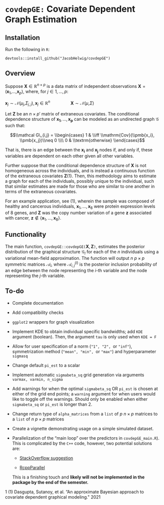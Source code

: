 # `covdepGE:` Covariate Dependent Graph Estimation

## Installation

Run the following in `R`:

`devtools::install_github("JacobHelwig/covdepGE")`

## Overview

Suppose **X** ∈ ℝ<sup>*n* × *p*</sup> is a data matrix of independent
observations **X** = (**x**<sub>1</sub>,...,**x**<sub>*p*</sub>), where,
for *j* ∈ 1, ..., *p*:

**x**<sub>*j*</sub> ∼ 𝒩(*μ*<sub>*j*</sub>,*Σ*<sub>*j*, *j*</sub>), **x**<sub>*j*</sub> ∈ ℝ<sup>*n*</sup>      **X** ∼ 𝒩(*μ*,*Σ*)

Let **Z** be an *n* × *p*′ matrix of extraneous covariates. The
conditional dependence structure of
**x**<sub>**1**</sub>, ..., **x**<sub>**p**</sub> can be modeled as an
undirected graph 𝒢 such that:

$$\\mathcal G\_{i,j} = 
\\begin{cases}
    1 & \\iff \\mathrm{Cov}(\\pmb{x_i}, \\pmb{x_j})\\neq 0 
    \\\\
    0 & \\textrm{otherwise} 
\\end{cases}$$

That is, there is an edge between the **x**<sub>**i**</sub> and
**x**<sub>**j**</sub> nodes if, and only if, these variables are
dependent on each other given all other variables.

Further suppose that the conditional dependence structure of **X** is
not homogeneous across the individuals, and is instead a continuous
function of the extraneous covariates **Z**(1). Then, this methodology
aims to estimate a graph for each of the individuals, possibly unique to
the individual, such that similar estimates are made for those who are
similar to one another in terms of the extraneous covariates.

For an example application, see (1), wherein the sample was composed of
healthy and cancerous individuals,
**x**<sub>1</sub>, ..., **x**<sub>8</sub> were protein expression levels
of 8 genes, and **Z** was the copy number variation of a gene **z**
associated with cancer,
**z** ∉ {**x**<sub>1</sub>, ..., **x**<sub>8</sub>}.

## Functionality

The main function, `covdepGE::covdepGE(`**X**, **Z**`)`, estimates the
posterior distribution of the graphical structure 𝒢<sub>*l*</sub> for
each of the *n* individuals using a variational mean-field
approximation. The function will output *n* *p* × *p* symmetric matrices
𝒜<sub>*l*</sub>, where 𝒜<sub>*i*, *j*</sub><sup>(*l*)</sup> is the
posterior inclusion probability of an edge between the node representing
the *i*-th variable and the node representing the *j*-th variable.

## To-do

-   Complete documentation

-   Add compatibility checks

-   `ggplot2` wrappers for graph visualization

-   Implement KDE to obtain individual specific bandwidths; add `KDE`
    argument (boolean). Then, the argument `tau` is only used when
    `KDE = F`

-   Allow for user specification of a norm (`"1", "2", `or `"inf"`),
    symmetrization method (`"mean", "min", `or `"max"`) and
    hyperparameter `sigmasq`

-   Change default `pi_est` to a scalar

-   Implement automatic `sigmabeta_sq` grid generation via arguments
    `varmax, varmin, n_sigma`

-   Add warnings for when the optimal `sigmabeta_sq` OR `pi_est` is
    chosen at either of the grid end points; a `warning` argument for
    when users would like to toggle off the warnings. Should only be
    enabled when either `sigmabeta_sq` or `pi_est` is longer than 2.

-   Change return type of `alpha_matrices` from a `list` of *p*
    *n* × *p* matrices to a `list` of *n* *p* × *p* matrices

-   Create a vignette demonstrating usage on a simple simulated dataset.

-   Parallelization of the “main loop” over the predictors in
    `covdepGE_main.R`). This is complicated by the `C++` code, however,
    two potential solutions are:

    -   <span style="color: blu">[StackOverflow
        suggestion](https://stackoverflow.com/questions/69789634/parallelization-of-rcpp-without-inline-creating-a-local-package?noredirect=1#comment123649680_69789634)</span>

    -   <span
        style="color: blu">[RcppParallel](https://cran.r-project.org/web/packages/RcppParallel/index.html)</span>

    This is a finishing touch and **likely will not be implemented in
    the package by the end of the semester.**

<div class="thebibliography">

1 (1) Dasgupta, Sutanoy, et al. “An approximate Bayesian approach to
covariate dependent graphical modeling." 2021

</div>
